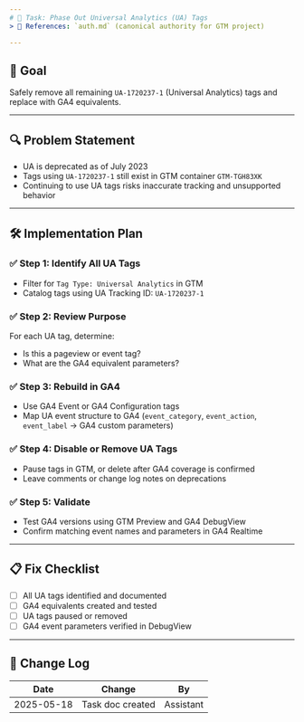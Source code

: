 ```yaml
---
# 📌 Task: Phase Out Universal Analytics (UA) Tags
> 📎 References: `auth.md` (canonical authority for GTM project)

---
```


## 🎯 Goal
Safely remove all remaining `UA-1720237-1` (Universal Analytics) tags and replace with GA4 equivalents.

---

## 🔍 Problem Statement
- UA is deprecated as of July 2023
- Tags using `UA-1720237-1` still exist in GTM container `GTM-TGH83XK`
- Continuing to use UA tags risks inaccurate tracking and unsupported behavior

---

## 🛠️ Implementation Plan

### ✅ Step 1: Identify All UA Tags
- Filter for `Tag Type: Universal Analytics` in GTM
- Catalog tags using UA Tracking ID: `UA-1720237-1`

### ✅ Step 2: Review Purpose
For each UA tag, determine:
- Is this a pageview or event tag?
- What are the GA4 equivalent parameters?

### ✅ Step 3: Rebuild in GA4
- Use GA4 Event or GA4 Configuration tags
- Map UA event structure to GA4 (`event_category`, `event_action`, `event_label` → GA4 custom parameters)

### ✅ Step 4: Disable or Remove UA Tags
- Pause tags in GTM, or delete after GA4 coverage is confirmed
- Leave comments or change log notes on deprecations

### ✅ Step 5: Validate
- Test GA4 versions using GTM Preview and GA4 DebugView
- Confirm matching event names and parameters in GA4 Realtime

---

## 📋 Fix Checklist
- [ ] All UA tags identified and documented
- [ ] GA4 equivalents created and tested
- [ ] UA tags paused or removed
- [ ] GA4 event parameters verified in DebugView

---

## 🔄 Change Log
| Date       | Change                        | By         |
|------------|-------------------------------|------------|
| 2025-05-18 | Task doc created               | Assistant  |

